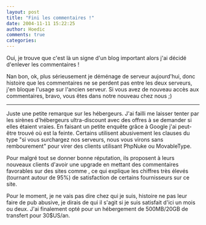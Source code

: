 ```yaml
---
layout: post
title: "Fini les commentaires !"
date: 2004-11-11 15:22:25
author: Hoedic
comments: true
categories: 
---
```



Oui, je trouve que c'est là un signe d'un blog important alors j'ai décidé d'enlever les commentaires !

Nan bon, ok, plus sérieusement je déménage de serveur aujourd'hui, donc histoire que les commentaires ne se perdent pas entre les deux serveurs, j'en bloque l'usage sur l'ancien serveur. Si vous avez de nouveau accès aux commentaires, bravo, vous êtes dans notre nouveau chez nous ;)

***

Juste une petite remarque sur les hébergeurs. J'ai failli me laisser tenter par les sirènes d'hébergeurs ultra-discount avec des offres à se demander si elles étaient vraies. En faisant un petite enquête grâce à Google j'ai peut-être trouvé où est la feinte. Certains utilisent abusivement les clauses du type "si vous surchargez nos serveurs, nous vous virons sans rembourement" pour virer des clients utilisant PhpNuke ou MovableType. 

Pour malgré tout se donner bonne réputation, ils proposent à leurs nouveaux clients d'avoir une upgrade en mettant des commentaires favorables sur des sites comme , ce qui explique les chiffres très élevés (tournant autour de 95%) de satisfaction de certains fournisseurs sur ce site.

Pour le moment, je ne vais pas dire chez qui je suis, histoire ne pas leur faire de pub abusive, je dirais de qui il s'agit si je suis satisfait d'ici un mois ou deux. J'ai finalement opté pour un hébergement de 500MB/20GB de transfert pour 30$US/an.